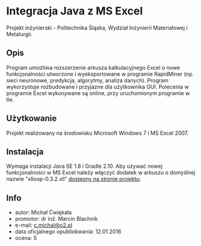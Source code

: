 Integracja Java z MS Excel
==========================

Projekt inżynierski - Politechnika Śląska, Wydział Inżynierii Materiałowej i Metalurgii.

Opis
----
Program umożliwa rozszerzenie arkusza kalkulacyjnego Excel o nowe funkcjonalności utworzone i wyeksportowane w programie RapidMiner (np. sieci neuronowe, predykcja, algorytmy, analiza danych). Program wykorzystuje rozbudowane i przyjazne dla użytkownika GUI. Polecenia w programie Excel wykonywane są online, przy uruchomionym programie w tle.

Użytkowanie
-----------
Projekt realizowany na środowisku Microsoft Windows 7 i MS Excel 2007. 

Instalacja
----------
Wymaga instalacji Java SE 1.8 i Gradle 2.10. Aby używać nowej funkcjonalności w MS
Excel należy włączyć dodatek w arkuszu o domyślnej nazwie "xlloop-0.3.2.xll" [dostępny na stronie projektu](http://xlloop.sourceforge.net/).

Info
----
* autor: Michał Ćwiękała
* promotor: dr inż. Marcin Blachnik
* e-mail: c.michal@o2.pl
* data oficjalnego opubliokwania: 12.01.2016
* ocena: 5
